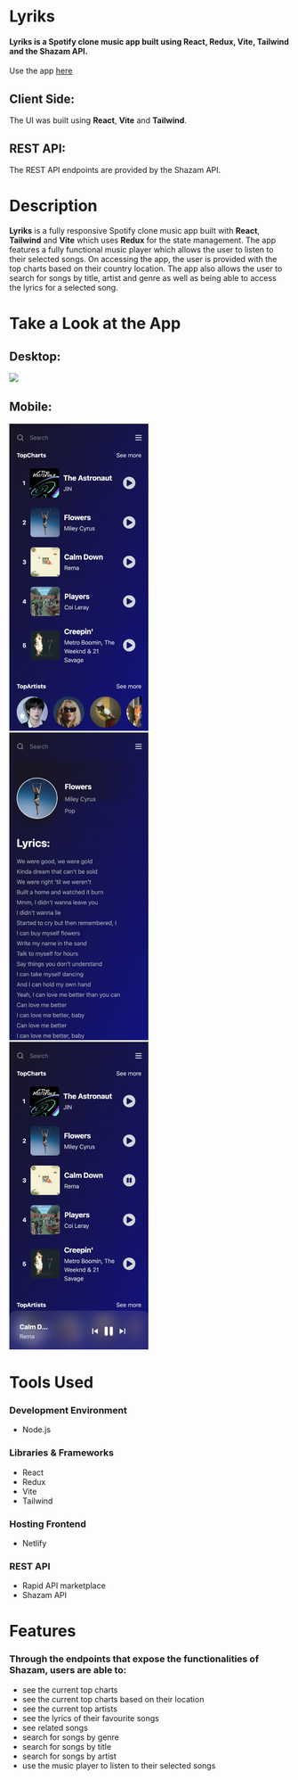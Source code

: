 # Lyriks 

#### Lyriks is a Spotify clone music app built using React, Redux, Vite, Tailwind and the Shazam API.

Use the app [here](https://lyriks-shazam-app.netlify.app/)

## Client Side:
The UI was built using **React**, **Vite** and **Tailwind**.

## REST API:
The REST API endpoints are provided by the Shazam API.

# Description
**Lyriks** is a fully responsive Spotify clone music app built with **React**, **Tailwind** and **Vite** which uses **Redux** for the state management. The app features a fully functional music player which allows the user to listen to their selected songs. On accessing the app, the user is provided with the top charts based on their country location. The app also allows the user to search for songs by title, artist and genre as well as being able to access the lyrics for a selected song. 

 
# Take a Look at the App

## Desktop:

<kbd>
<img src="readme-images/lyriks_desktop.png" />
</kbd>

## Mobile:

<kbd>
<img src="readme-images/lyriks_mobile.png" width="250"/>
</kbd>

<kbd>
<img src="readme-images/lyriks_lyrics.png" width="250"/>
</kbd>

<kbd>
<img src="readme-images/lyriks_player.png" width="250"/>
</kbd>

# Tools Used

### Development Environment
* Node.js

### Libraries & Frameworks
* React 
* Redux
* Vite
* Tailwind 

### Hosting Frontend
* Netlify

### REST API
* Rapid API marketplace
* Shazam API

# Features

### Through the endpoints that expose the functionalities of Shazam, users are able to:

* see the current top charts 
* see the current top charts based on their location
* see the current top artists
* see the lyrics of their favourite songs
* see related songs
* search for songs by genre
* search for songs by title
* search for songs by artist
* use the music player to listen to their selected songs

</body>

